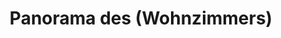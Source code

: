 ---
layout: panorama
parent: '/projects/private/treasure-island'
image: 'http://hub.acherno.com/svn/ostrovat-na-sakrovishtata/Site/Panorami/KEA_Mila_HD_Hol_FINAL_Panorama.jpg'
title: 'Panorama des (Wohnzimmers)'
sitemap: false
---